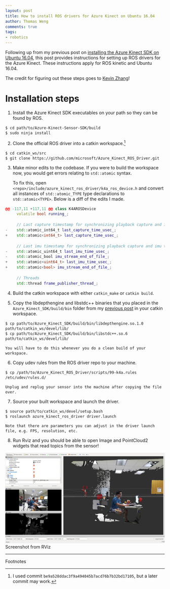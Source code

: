```yaml
---
layout: post
title: How to install ROS drivers for Azure Kinect on Ubuntu 16.04
author: Thomas Weng
comments: true
tags:
- robotics
---
```


Following up from my previous post on [installing the Azure Kinect SDK on Ubuntu 16.04](../azure_kinect_1604), this post provides instructions for setting up ROS drivers for the Azure Kinect. These instructions apply for ROS kinetic and Ubuntu 16.04. 

The credit for figuring out these steps goes to [Kevin Zhang](https://www.ri.cmu.edu/ri-people/kevin-zhang/)!

# Installation steps
1. Install the Azure Kinect SDK executables on your path so they can be found by ROS.
```console
$ cd path/to/Azure-Kinect-Sensor-SDK/build
$ sudo ninja install
```

2. Clone the official ROS driver into a catkin workspace.[^1]
```console
$ cd catkin_ws/src
$ git clone https://github.com/microsoft/Azure_Kinect_ROS_Driver.git
```

3. Make minor edits to the codebase. If you were to build the workspace now, you would get errors relating to `std::atomic` syntax. 

    To fix this, open `<repo>/include/azure_kinect_ros_driver/k4a_ros_device.h` and convert all instances of `std::atomic_TYPE` type declarations to `std::atomic<TYPE>`. Below is a diff of the edits I made.
```c++
@@ -117,11 +117,11 @@ class K4AROSDevice
     volatile bool running_;
 
     // Last capture timestamp for synchronizing playback capture and imu thread
-    std::atomic_int64_t last_capture_time_usec_;
+    std::atomic<int64_t> last_capture_time_usec_;
 
     // Last imu timestamp for synchronizing playback capture and imu thread
-    std::atomic_uint64_t last_imu_time_usec_;
-    std::atomic_bool imu_stream_end_of_file_;
+    std::atomic<uint64_t> last_imu_time_usec_;
+    std::atomic<bool> imu_stream_end_of_file_;
 
     // Threads
     std::thread frame_publisher_thread_;
```
4. Build the catkin workspace with either `catkin_make` or `catkin build`.

5. Copy the libdepthengine and libstdc++ binaries that you placed in the `Azure_Kinect_SDK/build/bin` folder from my [previous post](../azure_kinect_1604) in your catkin workspace. 
```console
$ cp path/to/Azure_Kinect_SDK/build/bin/libdepthengine.so.1.0 path/to/catkin_ws/devel/lib/
$ cp path/to/Azure_Kinect_SDK/build/bin/libstdc++.so.6 path/to/catkin_ws/devel/lib/
```

    You will have to do this whenever you do a clean build of your workspace.

6. Copy udev rules from the ROS driver repo to your machine. 
```console
$ cp /path/to/Azure_Kinect_ROS_Driver/scripts/99-k4a.rules /etc/udev/rules.d/
```

    Unplug and replug your sensor into the machine after copying the file over.

7. Source your built workspace and launch the driver. 
```console
$ source path/to/catkin_ws/devel/setup.bash
$ roslaunch azure_kinect_ros_driver driver.launch
```

    Note that there are parameters you can adjust in the driver launch file, e.g. FPS, resolution, etc.

8. Run Rviz and you should be able to open Image and PointCloud2 widgets that read topics from the sensor!

<div class="cntr">
  <img src="../assets/19-08-29_1.png" />
  <div class="caption">
    Screenshot from RViz
  </div>
</div>

---
Footnotes

[^1]: I used commit `be9a528ddac3f9a494045b7acd76b7b32bd17105`, but a later commit may work.